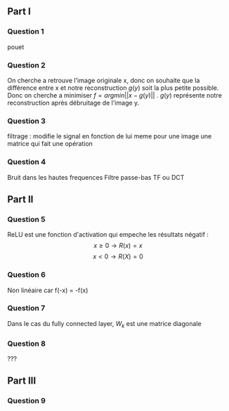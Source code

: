 ## Part I
### Question 1
pouet
### Question 2
On cherche a retrouve l'image originale x, donc on souhaite que la différence entre x et notre reconstruction $g(y)$ soit la plus petite possible. Donc on cherche a minimiser $f = argmin||x - g(y)||$ .
$g(y)$ représente notre reconstruction après débruitage de l'image y.
### Question 3
filtrage : modifie le signal en fonction de lui meme
pour une image une matrice qui fait une opération
### Question 4
Bruit dans les hautes frequences
Filtre passe-bas
TF ou  DCT
## Part II
### Question 5
ReLU est une fonction d'activation qui empeche les résultats négatif :
$$ x \geq 0 \to R(x) = x$$
$$x < 0 \to R(X) = 0$$
### Question 6
Non linéaire car f(-x) = -f(x)
### Question 7
Dans le cas du fully connected layer, $W_{k}$ est une matrice diagonale
### Question 8
???
## Part III
### Question 9
